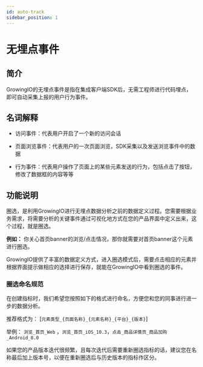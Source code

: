 ```yaml
---
id: auto-track
sidebar_position: 1
---
```


# 无埋点事件

## 简介[](#jian-jie)

GrowingIO的无埋点事件是指在集成客户端SDK后，无需工程师进行代码埋点，即可自动采集上报的用户行为事件。


## 名词解释[](#ming-ci-jie-shi)

* 访问事件：代表用户开启了一个新的访问会话
    
* 页面浏览事件：代表用户的一次页面浏览，SDK采集以及发送浏览事件中的数据
    
* 行为事件：代表用户操作了页面上的某些元素发送的行为，包括点击了按钮，修改了数据框的内容等等
    

## 功能说明[](#gong-neng-shuo-ming)

圈选，是利用GrowingIO进行无埋点数据分析之前的数据定义过程。您需要根据业务需求，将需要分析的关键事件通过可视化地方式在您的产品界面中定义出来，这个过程，就是圈选。

**例如：** 你关心首页banner的浏览/点击情况，那你就需要对首页banner这个元素进行圈选。

GrowingIO提供了丰富的数据定义方式，进入圈选模式后，需要点击相应的元素并根据界面提示做相应的选择进行保存，就能在GrowingIO中看到圈选的事件。

### 圈选命名规范[](#quan-xuan-ming-ming-gui-fan)

在创建指标时，我们希望您按照如下的格式进行命名，方便您和您的同事进行进一步的数据分析。

推荐格式为： [`元素类型_{页面名称}_{元素名称}_{平台}_{版本}`]

举例： `浏览_首页_Web` ，`浏览_首页_iOS_10.3`，`点击_商品详情页_商品加购_Android_8.0`

如果您的产品版本迭代很频繁，且每次迭代后需要重新圈选指标的话，建议您在名称最后加上版本号，以便在重新圈选后与历史版本的指标作区分。
